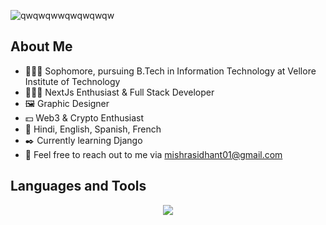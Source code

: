 ![qwqwqwwqwqwqwqw](https://github.com/SidhantCodes/SidhantCodes/assets/127239653/cc186e6f-8582-4e4b-8703-f8f3d9d46c07)

## About Me
- 🧑🏼‍🎓 Sophomore, pursuing B.Tech in Information Technology at Vellore Institute of Technology
- 👨🏼‍💻 NextJs Enthusiast & Full Stack Developer
- 🖼️ Graphic Designer
- 💵 Web3 & Crypto Enthusiast
- 📒 Hindi, English, Spanish, French
- ✒️ Currently learning Django
- 📧 Feel free to reach out to me via mishrasidhant01@gmail.com 

## Languages and Tools
<p align="center">
  <a href="https://skillicons.dev">
    <img src="https://skillicons.dev/icons?i=git,py,c,cpp,java,html,css,javascript,bootstrap,jquery,tailwind,react,nextjs,nodejs,docker,postgres,mysql,express,solidity,linux&perline=11" />
  </a>
</p>

